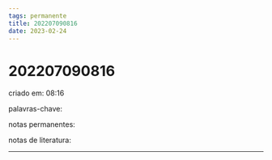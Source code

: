 ```yaml
---
tags: permanente
title: 202207090816
date: 2023-02-24
---
```

# 202207090816
criado em: 08:16

palavras-chave:

notas permanentes:

notas de literatura:

---

